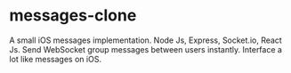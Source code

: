 # messages-clone
A small iOS messages implementation. Node Js, Express, Socket.io, React Js. Send WebSocket group messages between users instantly. Interface a lot like messages on iOS.
